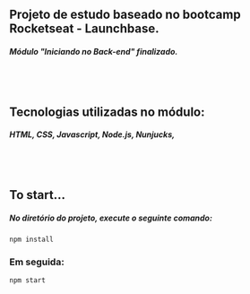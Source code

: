 <h2>Projeto de estudo baseado no bootcamp Rocketseat - Launchbase.</h2>

<h5>Módulo "Iniciando no Back-end" finalizado.</h5>

<br/>
<br/>

<h2>Tecnologias utilizadas no módulo:</h2>
<h5>
HTML,
CSS,
Javascript,
Node.js, 
Nunjucks,
</h5>
<br/>
<br/>

<h2>To start...</h2>
<h5>No diretório do projeto, execute o seguinte comando: <br/></h5>
<code>npm install</code>
<h3>Em seguida: <br/></h3>
<code>npm start</code>